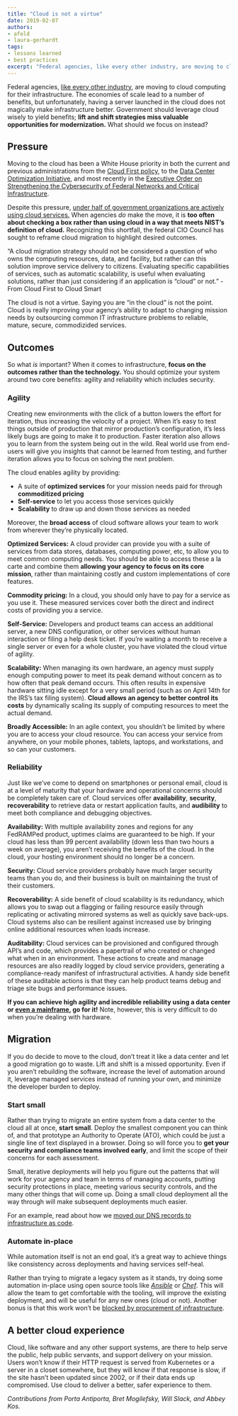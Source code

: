 ```yaml
---
title: "Cloud is not a virtue"
date: 2019-02-07
authors:
- afeld
- laura-gerhardt
tags:
- lessons learned
- best practices
excerpt: "Federal agencies, like every other industry, are moving to cloud computing for their infrastructure. The economies of scale lead to a number of benefits, but unfortunately, having a server launched in the cloud does not magically make infrastructure better. Government should leverage cloud wisely to yield benefits"
---
```


Federal agencies, [like every other industry](https://www.forbes.com/sites/louiscolumbus/2017/04/23/2017-state-of-cloud-adoption-and-security/#564bd0841848), are moving to cloud computing for their infrastructure. The economies of scale lead to a number of benefits, but unfortunately, having a server launched in the cloud does not magically make infrastructure better. Government should leverage cloud wisely to yield benefits; **lift and shift strategies miss valuable opportunities for modernization.** What should we focus on instead?

## Pressure

Moving to the cloud has been a White House priority in both the current and previous administrations from the [Cloud First policy](https://obamawhitehouse.archives.gov/sites/default/files/omb/assets/egov_docs/federal-cloud-computing-strategy.pdf), to the [Data Center Optimization Initiative](https://policy.cio.gov/dcoi/transition-to-cloud-datacenter/), and most recently in the [Executive Order on Strengthening the Cybersecurity of Federal Networks and Critical Infrastructure](https://www.whitehouse.gov/presidential-actions/presidential-executive-order-strengthening-cybersecurity-federal-networks-critical-infrastructure/).

Despite this pressure, [under half of government organizations are actively using cloud services.](https://www.gartner.com/smarterwithgartner/understanding-cloud-adoption-in-government/)
When agencies *do* make the move, it is **too often about checking a box rather than using cloud in a way that meets NIST’s definition of
cloud.** Recognizing this shortfall, the federal CIO Council has sought to reframe cloud migration to highlight desired outcomes.

<div class="testimonial-blockquote">
  “A cloud migration strategy should not be considered a question of who owns the computing resources, data, and facility, but rather can this solution improve service delivery to citizens. Evaluating specific capabilities of services, such as automatic scalability, is useful when evaluating solutions, rather than just considering if an application is “cloud” or not.”
  <span>- From Cloud First to Cloud Smart </span>
  </div>

The cloud is not a virtue. Saying you are “in the cloud” is not the
point. Cloud is really improving your agency’s ability to adapt to
changing mission needs by outsourcing common IT infrastructure problems to reliable, mature, secure, commodizided services.

## Outcomes

So what *is* important? When it comes to infrastructure, **focus on the outcomes rather than the technology.** You should optimize your system around two core benefits: agility and reliability which includes security.

### Agility

Creating new environments with the click of a button lowers the effort for iteration, thus increasing the velocity of a project. When it’s easy to test things outside of production that mirror production’s configuration, it’s less likely bugs are going to make it to production. Faster iteration also allows you to learn from the system being out in the wild. Real world use from end-users will give you insights that cannot be learned from testing, and further iteration allows you to focus on solving the next problem.

The cloud enables agility by providing:

- A suite of **optimized services** for your mission needs paid for through **commoditized pricing**
- **Self-service** to let you access those services quickly
- **Scalability** to draw up and down those services as needed

Moreover, the **broad access** of cloud software allows your team to
work from wherever they’re physically located.

**Optimized Services:** A cloud provider can provide you with a suite of services from data stores, databases, computing power, etc, to allow you to meet common computing needs. You should be able to access these a la carte and combine them **allowing your agency to focus on its core mission**, rather than maintaining costly and custom implementations of core features.

**Commodity pricing:** In a cloud, you should only have to pay for a
service as you use it. These measured services cover both the direct and indirect costs of providing you a service.

**Self-Service:** Developers and product teams can access an additional server, a new DNS configuration, or other services without human interaction or filing a help desk ticket. If you’re waiting a month to receive a single server or even for a whole cluster, you have violated the cloud virtue of agility.

**Scalability:** When managing its own hardware, an agency must supply enough computing power to meet its peak demand without concern as to how often that peak demand occurs. This often results in expensive hardware sitting idle except for a very small period (such as on April 14th for the IRS’s tax filing system). **Cloud allows an agency to better control its costs** by dynamically scaling its supply of computing resources to meet the actual demand.

**Broadly Accessible:** In an agile context, you shouldn’t be limited by where you are to access your cloud resource. You can access your service from anywhere, on your mobile phones, tablets, laptops, and workstations, and so can your customers.

### Reliability

Just like we’ve come to depend on smartphones or personal email, cloud is at a level of maturity that your hardware and operational concerns should be completely taken care of. Cloud services offer
**availability**, **security**, **recoverability** to retrieve data or restart application faults, and **audibility** to meet both compliance and debugging objectives.

**Availability:** With multiple availability zones and regions for any FedRAMPed product, uptimes claims are guaranteed to be high. If your cloud has less than 99 percent availability (down less than two hours a week on average), you aren’t receiving the benefits of the cloud. In the cloud, your hosting environment should no longer be a concern.

**Security:** Cloud service providers probably have much larger security teams than you do, and their business is built on maintaining the trust of their customers.

**Recoverability:** A side benefit of cloud scalability is its
redundancy, which allows you to swap out a flagging or failing resource easily through replicating or activating mirrored systems as well as quickly save back-ups. Cloud systems also can be resilient against increased use by bringing online additional resources when loads increase.

**Auditability:** Cloud services can be provisioned and configured
through API’s and code, which provides a papertrail of who created or
changed what when in an environment. These actions to create and manage resources are also readily logged by cloud service providers, generating a compliance-ready manifest of infrastructural activities. A handy side benefit of these auditable actions is that they can help product teams debug and triage site bugs and performance issues.

**If you can achieve high agility and incredible reliability using a
data center or [even a
mainframe](https://www.youtube.com/watch?v=7Tcv9Jj6QmM), go for it!** Note, however, this is very difficult to do when you’re dealing with
hardware.

## Migration

If you do decide to move to the cloud, don’t treat it like a data center and let a good migration go to waste. Lift and shift is a missed opportunity. Even if you aren’t rebuilding the software, increase the level of automation around it, leverage managed services instead of running your own, and minimize the developer burden to deploy.

### Start small

Rather than trying to migrate an entire system from a data center to the cloud all at once, **start small**. Deploy the smallest component you can think of, and that prototype an Authority to Operate (ATO), which could be just a single line of
text displayed in a browser. Doing so will force you to **get your
security and compliance teams involved early**, and limit the scope of their concerns for each assessment.

Small, iterative deployments will help you figure out the patterns that will work for your agency and team in terms of managing accounts, putting security protections in place, meeting various security controls, and the many other things that will come up. Doing a small cloud deployment all the way through will make subsequent deployments much easier.

For an example, read about how we [moved our DNS records to infrastructure as code](https://18f.gsa.gov/2018/08/15/shared-infrastructure-as-code/).

### Automate in-place

While automation itself is not an end goal, it’s a great way to achieve things like consistency across deployments and having services self-heal.

Rather than trying to migrate a legacy system as it stands, try doing
some automation in-place using open source tools like
[*Ansible*](https://docs.ansible.com/ansible/latest/index.html) or
[*Chef*](https://www.chef.io/chef/). This will allow the team to get
comfortable with the tooling, will improve the existing deployment, and will be useful for any new ones (cloud or not). Another bonus is that this work won’t be [blocked by procurement of infrastructure](https://docs.google.com/document/d/12pKabIY8Zzb7K-oCOrUD_Ju38Z255SpxwA3Dxhv_E94/edit#).

## A better cloud experience

Cloud, like software and any other support systems, are there to help
serve the public, help public servants, and support delivery on your
mission. Users won’t know if their HTTP request is served from
Kubernetes or a server in a closet somewhere, but they will know if that response is slow, if the site hasn’t been updated since 2002, or if their data ends up compromised. Use cloud to deliver a better, safer experience to them.

*Contributions from Porta Antiporta, Bret Mogilefsky, Will Slack, and Abbey Kos.*
